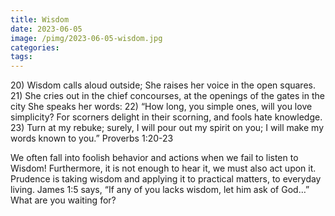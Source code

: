 ```yaml
---
title: Wisdom
date: 2023-06-05
image: /pimg/2023-06-05-wisdom.jpg
categories:
tags:
---
```


<p data-block-key="yts3y">20) Wisdom calls aloud outside; She raises her voice in the open squares. 21) She cries out in the chief concourses, at the openings of the gates in the city She speaks her words: 22) “How long, you simple ones, will you love simplicity? For scorners delight in their scorning, and fools hate knowledge. 23) Turn at my rebuke; surely, I will pour out my spirit on you; I will make my words known to you.” Proverbs 1:20-23</p><p data-block-key="fnsln">We often fall into foolish behavior and actions when we fail to listen to Wisdom! Furthermore, it is not enough to hear it, we must also act upon it. Prudence is taking wisdom and applying it to practical matters, to everyday living. James 1:5 says, “If any of you lacks wisdom, let him ask of God…” What are you waiting for?</p>

